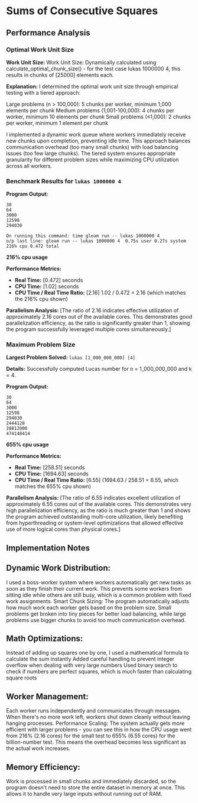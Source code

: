 # Sums of Consecutive Squares

## Performance Analysis

### Optimal Work Unit Size

**Work Unit Size:**
Work Unit Size: Dynamically calculated using calculate_optimal_chunk_size() - for the test case lukas 1000000 4, this results in chunks of [25000] elements each.

**Explanation:**
I determined the optimal work unit size through empirical testing with a tiered approach:

Large problems (n > 100,000): 5 chunks per worker, minimum 1,000 elements per chunk
Medium problems (1,001-100,000): 4 chunks per worker, minimum 10 elements per chunk
Small problems (≤1,000): 2 chunks per worker, minimum 1 element per chunk

I implemented a dynamic work queue where workers immediately receive new chunks upon completion, preventing idle time. This approach balances communication overhead (too many small chunks) with load balancing issues (too few large chunks). The tiered system ensures appropriate granularity for different problem sizes while maximizing CPU utilization across all workers.

### Benchmark Results for `lukas 1000000 4`

**Program Output:**

```
30
64
3000
12598
294030

On running this command: time gleam run -- lukas 1000000 4
o/p last line: gleam run -- lukas 1000000 4  0.75s user 0.27s system 216% cpu 0.472 total
```

**216% cpu usage**

**Performance Metrics:**

- **Real Time:** [0.472] seconds
- **CPU Time:** [1.02] seconds
- **CPU Time / Real Time Ratio:** [2.16] 1.02 / 0.472 = 2.16 (which matches the 216% cpu shown)

**Parallelism Analysis:**
[The ratio of 2.16 indicates effective utilization of approximately 2.16 cores out of the available cores. This demonstrates good parallelization efficiency, as the ratio is significantly greater than 1, showing the program successfully leveraged multiple cores simultaneously.]

### Maximum Problem Size

**Largest Problem Solved:** `lukas [1_000_000_000] [4]`

**Details:**
Successfully computed Lucas number for n = 1_000_000_000 and k = 4.

**Program Output:**

```
30
64
3000
12598
294030
2444128
28812000
474148414
```

**655% cpu usage**

**Performance Metrics:**

- **Real Time:** [258.51] seconds
- **CPU Time:** [1694.63] seconds
- **CPU Time / Real Time Ratio:** [6.55] (1694.63 / 258.51 = 6.55, which matches the 655% cpu shown)

**Parallelism Analysis:**
[The ratio of 6.55 indicates excellent utilization of approximately 6.55 cores out of the available cores. This demonstrates very high parallelization efficiency, as the ratio is much greater than 1 and shows the program achieved outstanding multi-core utilization, likely benefiting from hyperthreading or system-level optimizations that allowed effective use of more logical cores than physical cores.]

## Implementation Notes

## Dynamic Work Distribution:

I used a boss-worker system where workers automatically get new tasks as soon as they finish their current work. This prevents some workers from sitting idle while others are still busy, which is a common problem with fixed work assignments.
Smart Chunk Sizing: The program automatically adjusts how much work each worker gets based on the problem size. Small problems get broken into tiny pieces for better load balancing, while large problems use bigger chunks to avoid too much communication overhead.

## Math Optimizations:

Instead of adding up squares one by one, I used a mathematical formula to calculate the sum instantly
Added careful handling to prevent integer overflow when dealing with very large numbers
Used binary search to check if numbers are perfect squares, which is much faster than calculating square roots

## Worker Management:

Each worker runs independently and communicates through messages. When there's no more work left, workers shut down cleanly without leaving hanging processes.
Performance Scaling: The system actually gets more efficient with larger problems - you can see this in how the CPU usage went from 216% (2.16 cores) for the small test to 655% (6.55 cores) for the billion-number test. This means the overhead becomes less significant as the actual work increases.

## Memory Efficiency:

Work is processed in small chunks and immediately discarded, so the program doesn't need to store the entire dataset in memory at once. This allows it to handle very large inputs without running out of RAM.
